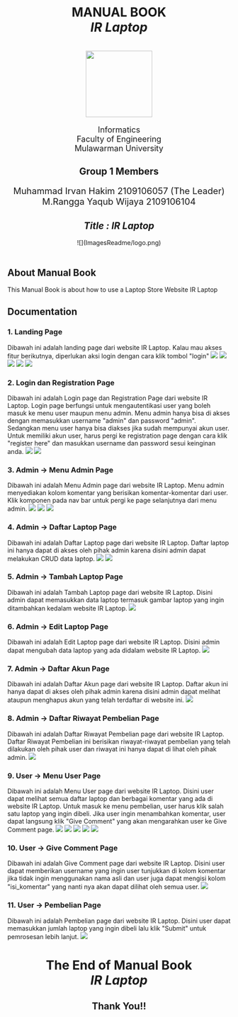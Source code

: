 <div align="center">
    <h1>MANUAL BOOK<br><b><i>IR Laptop</i></b></h1><br>
    <div>
        <a>
            <img src="ImagesReadme/unmul.png" height="150">
        </a>
        <div align="center">
            <p style="font-size: 18px;">
                Informatics<br>
                Faculty of Engineering<br>
                Mulawarman University
            </p>
        </div>
    </div>
    <div align="center">
    <h2>Group 1 Members</h2>
        <p style="font-size: 20px;">
            Muhammad Irvan Hakim 2109106057 (The Leader)<br>
            M.Rangga Yaqub Wijaya 2109106104<br>
        </p>
    </div>
    <div align="center">
    <h2><i>Title : IR Laptop</i></h2>
        <a>![](ImagesReadme/logo.png)</a>
    </div>    
</div>
<br>

## About Manual Book

This Manual Book is about how to use a Laptop Store Website IR Laptop

## Documentation
### 1. Landing Page
Dibawah ini adalah landing page dari website IR Laptop. Kalau mau akses fitur berikutnya, diperlukan aksi login dengan cara klik tombol "login" 
![](ImagesReadme/1.png)
![](ImagesReadme/2.png)
![](ImagesReadme/3.png)
![](ImagesReadme/4.png)
![](ImagesReadme/5.png)

### 2. Login dan Registration Page
Dibawah ini adalah Login page dan Registration Page dari website IR Laptop. Login page berfungsi untuk mengautentikasi user yang boleh masuk ke menu user maupun menu admin. Menu admin hanya bisa di akses dengan memasukkan username "admin" dan password "admin". Sedangkan menu user hanya bisa diakses jika sudah mempunyai akun user. Untuk memiliki akun user, harus pergi ke registration page dengan cara klik "register here" dan masukkan username dan password sesui keinginan anda.
![](ImagesReadme/11.png)
![](ImagesReadme/12.png)

### 3. Admin -> Menu Admin Page
Dibawah ini adalah Menu Admin page dari website IR Laptop. Menu admin menyediakan kolom komentar yang berisikan komentar-komentar dari user. Klik komponen pada nav bar untuk pergi ke page selanjutnya dari menu admin. 
![](ImagesReadme/13.png)
![](ImagesReadme/14.png)
![](ImagesReadme/15.png)

### 4. Admin -> Daftar Laptop Page
Dibawah ini adalah Daftar Laptop page dari website IR Laptop. Daftar laptop ini hanya dapat di akses oleh pihak admin karena disini admin dapat melakukan CRUD data laptop.
![](ImagesReadme/21.png)
![](ImagesReadme/22.png)

### 5. Admin -> Tambah Laptop Page
Dibawah ini adalah Tambah Laptop page dari website IR Laptop. Disini admin dapat memasukkan data laptop termasuk gambar laptop yang ingin ditambahkan kedalam website IR Laptop.
![](ImagesReadme/25.png)

### 6. Admin -> Edit Laptop Page
Dibawah ini adalah Edit Laptop page dari website IR Laptop. Disini admin dapat mengubah data laptop yang ada didalam website IR Laptop.
![](ImagesReadme/32.png)

### 7. Admin -> Daftar Akun Page
Dibawah ini adalah Daftar Akun page dari website IR Laptop. Daftar akun ini hanya dapat di akses oleh pihak admin karena disini admin dapat melihat ataupun menghapus akun yang telah terdaftar di website ini.
![](ImagesReadme/23.png)

### 8. Admin -> Daftar Riwayat Pembelian Page
Dibawah ini adalah Daftar Riwayat Pembelian page dari website IR Laptop. Daftar Riwayat Pembelian ini berisikan riwayat-riwayat pembelian yang telah dilakukan oleh pihak user dan riwayat ini hanya dapat di lihat oleh pihak admin.
![](ImagesReadme/24.png)

### 9. User -> Menu User Page
Dibawah ini adalah Menu User page dari website IR Laptop. Disini user dapat melihat semua daftar laptop dan berbagai komentar yang ada di website IR Laptop. Untuk masuk ke menu pembelian, user harus klik salah satu laptop yang ingin dibeli. Jika user ingin menambahkan komentar, user dapat langsung klik "Give Comment" yang akan mengarahkan user ke Give Comment page.
![](ImagesReadme/26.png)
![](ImagesReadme/27.png)
![](ImagesReadme/28.png)
![](ImagesReadme/29.png)
![](ImagesReadme/30.png)

### 10. User -> Give Comment Page
Dibawah ini adalah Give Comment page dari website IR Laptop. Disini user dapat memberikan username yang ingin user tunjukkan di kolom komentar jika tidak ingin menggunakan nama asli dan user juga dapat mengisi kolom "isi_komentar" yang nanti nya akan dapat dilihat oleh semua user.
![](ImagesReadme/31.png)

### 11. User -> Pembelian Page
Dibawah ini adalah Pembelian page dari website IR Laptop. Disini user dapat memasukkan jumlah laptop yang ingin dibeli lalu klik "Submit" untuk pemrosesan lebih lanjut.
![](ImagesReadme/33.png)

<div align="center">
    <h1>The End of Manual Book<br><b><i>IR Laptop</i></b></h1>
    <div>
        <p><h2>Thank You!!<h2>
    </div>
</div>
